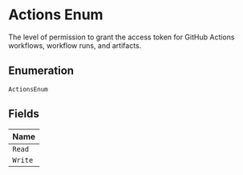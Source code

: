 
# Actions Enum

The level of permission to grant the access token for GitHub Actions workflows, workflow runs, and artifacts.

## Enumeration

`ActionsEnum`

## Fields

| Name |
|  --- |
| `Read` |
| `Write` |

